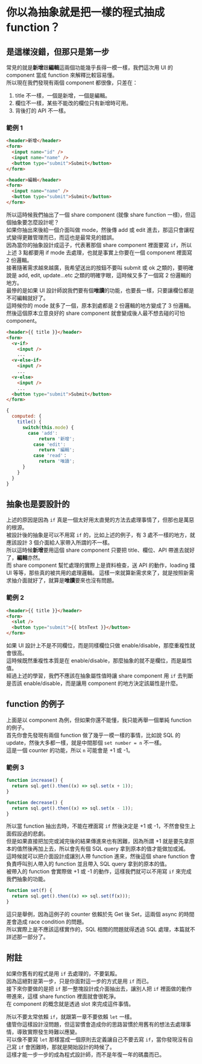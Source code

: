 # 你以為抽象就是把一樣的程式抽成 function？

## 是這樣沒錯，但那只是第一步

常見的就是**新增**跟**編輯**這兩個功能幾乎長得一模一樣，我們這次用 UI 的 component 當成 function 來解釋比較容易懂。  
所以現在我們發現有兩個 component 都很像，只差在：

1. title 不一樣，一個是新增，一個是編輯。
1. 欄位不一樣，某些不能改的欄位只有新增時可用。
1. 背後打的 API 不一樣。

### 範例 1

```html
<header>新增</header>
<form>
  <input name="id" />
  <input name="name" />
  <button type="submit">Submit</button>
</form>
```

```html
<header>編輯</header>
<form>
  <input name="name" />
  <button type="submit">Submit</button>
</form>
```

所以這時候我們抽出了一個 share component (就像 share function 一樣)，但這個抽象要怎麼設計呢？  
如果你抽出來後給一個介面叫做 mode，然後傳 add 或 edit 進去，那這只會讓程式變得更難管理而已，而這也是最常見的錯誤。  
因為當你的抽象設計成這子，代表著那個 share component 裡面要寫 `if`，所以上述 3 點都要用 if mode 去處理，也就是事實上你要在一個 component 裡面寫 2 份邏輯。  
接著隨著需求越來越廣，我希望送出的按鈕不要叫 submit 或 ok 之類的，要明確說是 add, edit, update...etc 之類的明確字眼，這時候又多了一個寫 2 份邏輯的地方。  
最慘的是如果 UI 設計師說我們要有個**唯讀**的功能，也要長一樣，只要讓欄位都是不可編輯就好了。  
這時候你的 mode 就多了一個，原本到處都是 2 份邏輯的地方變成了 3 份邏輯。  
然後這個原本立意良好的 share component 就會變成後人最不想去碰的可怕 component。

```html
<header>{{ title }}</header>
<form>
  <v-if>
    <input />
    ...
  <v-else-if>
    <input />
    ...
  <v-else>
    <input />
    ...
  <button type="submit">Submit</button>
</form>
```

```js
{
  computed: {
    title() {
      switch(this.mode) {
        case 'add':
            return '新增';
          case 'edit':
            return '編輯';
          case 'read'：
            return '唯讀';
      }
    }
  }
}
```

## 抽象也是要設計的

上述的原因是因為 `if` 真是一個太好用太直覺的方法去處理事情了，但那也是萬惡的根源。  
被設計後的抽象是可以不用寫 `if` 的，比如上述的例子，有 3 處不一樣的地方，就應該設計 3 個介面給人家帶入所謂的不一樣。  
所以這時候**新增**要用這個 share component 只要把 title、欄位、API 帶進去就好了，**編輯**亦然。  
而 share component 幫忙處理的實際上是資料檢查，送 API 的動作，loading 擋 UI 等等，那些真的被共用的處理邏輯。
這樣一來就算新需求來了，就是按照新需求抽介面就好了，就算是**唯讀**要來也沒有問題。

### 範例 2

```html
<header>{{ title }}</header>
<form>
  <slot />
  <button type="submit">{{ btnText }}</button>
</form>
```

如果 UI 設計上不是不同欄位，而是同樣欄位只做 enable/disable，那麼重複性就會很高。  
這時候既然重複性本質是在 enable/disable，那麼抽象的就不是欄位，而是屬性值。  
經過上述的學習，我們不應該在抽象屬性值時讓 share component 用 `if` 去判斷是否該 enable/disable，而是讓用 component 的地方決定該屬性是什麼。

## function 的例子

上面是以 component 為例，但如果你還不能懂，我只能再舉一個單純 function 的例子。  
首先你會先發現有兩個 function 做了幾乎一模一樣的事情，比如說 SQL 的 update，然後大多都一樣，就是中間那個 `set number = n` 不一樣。  
這是一個 counter 的功能，所以 `n` 可能會是 +1 或 -1。

### 範例 3

```js
function increase() {
  return sql.get().then((x) => sql.set(x + 1));
}

function decrease() {
  return sql.get().then((x) => sql.set(x - 1));
}
```

所以當 function 抽出去時，不能在裡面寫 `if` 然後決定是 +1 或 -1，不然會發生上面假設過的悲劇。  
但是如果直接把加完或減完後的結果傳進來也有困難，因為所謂 +1 就是要先拿原本的值然後再加上去，所以會先有個 SQL query 拿到原本的值才能做加或減。  
這時候就可以把介面設計成讓別人帶 function 進來，然後這個 share function 會負責呼叫別人帶入的 function 並且帶入 SQL query 拿到的原本的值。  
被帶入的 function 會實際做 +1 或 -1 的動作，這樣我們就可以不用寫 `if` 來完成我們抽象的功能。

```js
function set(f) {
  return sql.get().then((x) => sql.set(f(x)));
}
```

這只是舉例，因為這例子的 counter 依賴於先 Get 後 Set，這兩個 async 的時間差會造成 race condition 的問題。  
所以實際上是不應該這樣實作的，SQL 相關的問題就得透過 SQL 處理，本篇就不詳述那一部分了。

## 附註

如果你舊有的程式是用 `if` 去處理的，不要氣餒。  
因為這絕對是第一步，只是你面對這一步的方式是用 `if` 而已。  
接下來你要做的是把 `if` 那一整塊設計成介面抽出去，讓別人把 `if` 裡面做的動作帶進來，這樣 share function 裡面就會很乾淨。  
在 component 的概念就是透過 slot 來完成這件事情。

所以不要太常依賴 `if`，就跟第一章不要依賴 `let` 一樣。  
儘管你這樣設計沒問題，但這習慣會造成你的思路習慣於用舊有的想法去處理事情，導致實際發生時難以應變。  
可以像不要寫 `let` 那樣當成一個原則去定義讓自己不要去寫 `if`，當你發現沒有自己寫 `if` 會困難時，那就是開始設計的時候了。  
這樣才能一步一步的成為程式設計師，而不是年復一年的碼農而已。
